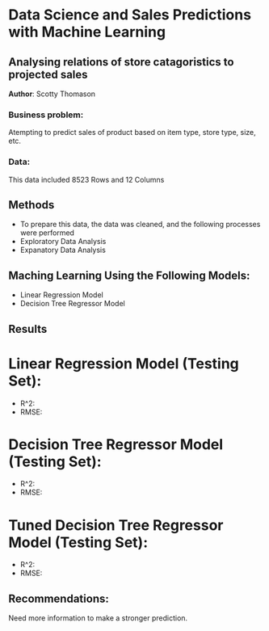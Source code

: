 # Data Science and Sales Predictions with Machine Learning
## Analysing relations of store catagoristics to projected sales 

**Author**: Scotty Thomason

### Business problem:

Atempting to predict sales of product based on item type, store type, size, etc.


### Data:
This data included 8523 Rows and 12 Columns


## Methods
- To prepare this data, the data was cleaned, and the following processes were performed
- Exploratory Data Analysis
- Expanatory Data Analysis
## Maching Learning Using the Following Models:
- Linear Regression Model
- Decision Tree Regressor Model

## Results
# Linear Regression Model (Testing Set):
- R^2: 
- RMSE:
# Decision Tree Regressor Model (Testing Set):
- R^2: 
- RMSE:
# Tuned Decision Tree Regressor Model (Testing Set):
- R^2: 
- RMSE:

## Recommendations:

Need more information to make a stronger prediction.







